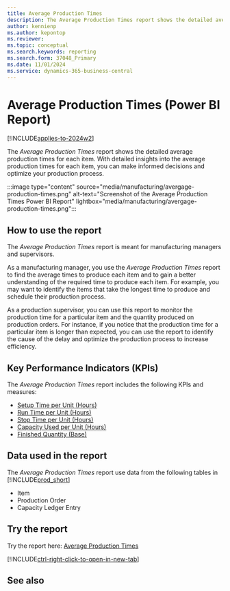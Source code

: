 ```yaml
---
title: Average Production Times
description: The Average Production Times report shows the detailed average production times for each item.
author: kennienp
ms.author: kepontop
ms.reviewer:
ms.topic: conceptual
ms.search.keywords: reporting
ms.search.form: 37048_Primary
ms.date: 11/01/2024
ms.service: dynamics-365-business-central
---
```


# Average Production Times (Power BI Report)

[!INCLUDE[applies-to-2024w2](includes/applies-to-2024w2.md)]

The *Average Production Times* report shows the detailed average production times for each item. With detailed insights into the average production times for each item, you can make informed decisions and optimize your production process.

:::image type="content" source="media/manufacturing/avergage-production-times.png" alt-text="Screenshot of the Average Production Times Power BI Report" lightbox="media/manufacturing/avergage-production-times.png":::

## How to use the report

The *Average Production Times* report is meant for manufacturing managers and supervisors.

As a manufacturing manager, you use the *Average Production Times* report to find the average times to produce each item and to gain a better understanding of the required time to produce each item. For example, you may want to identify the items that take the longest time to produce and schedule their production process. 

As a production supervisor, you can use this report to monitor the production time for a particular item and the quantity produced on production orders. For instance, if you notice that the production time for a particular item is longer than expected, you can use the report to identify the cause of the delay and optimize the production process to increase efficiency.

## Key Performance Indicators (KPIs)

The *Average Production Times* report includes the following KPIs and measures: 

- [Setup Time per Unit (Hours)](####)
- [Run Time per Unit (Hours)](####)
- [Stop Time per Unit (Hours)](####)
- [Capacity Used per Unit (Hours)](####)
- [Finished Quantity (Base)](####)

## Data used in the report

The *Average Production Times* report use data from the following tables in [!INCLUDE[prod_short](includes/prod_short.md)]

- Item
- Production Order
- Capacity Ledger Entry
  
## Try the report

Try the report here: [Average Production Times](https://businesscentral.dynamics.com?page=37048)

[!INCLUDE[ctrl-right-click-to-open-in-new-tab](includes/ctrl-right-click-to-open-in-new-tab.md)]

## See also
